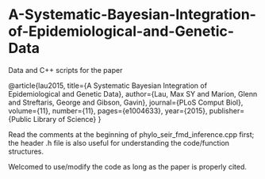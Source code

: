 # A-Systematic-Bayesian-Integration-of-Epidemiological-and-Genetic-Data
Data and C++ scripts for the paper 

@article{lau2015,
  title={A Systematic Bayesian Integration of Epidemiological and Genetic Data},
  author={Lau, Max SY and Marion, Glenn and Streftaris, George and Gibson, Gavin},
  journal={PLoS Comput Biol},
  volume={11},
  number={11},
  pages={e1004633},
  year={2015},
  publisher={Public Library of Science}
}



Read the comments at the beginning of phylo_seir_fmd_inference.cpp first; the header .h file is also useful for understanding the code/function structures.

Welcomed to use/modify the code as long as the paper is properly cited.
